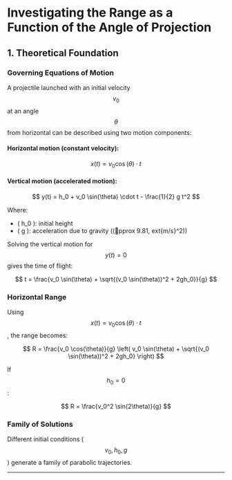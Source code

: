 # Investigating the Range as a Function of the Angle of Projection

## 1. Theoretical Foundation

### Governing Equations of Motion

A projectile launched with an initial velocity $$v_0$$ at an angle $$\theta$$ from horizontal can be described using two motion components:

#### Horizontal motion (constant velocity):

$$
  x(t) = v_0 \cos(\theta) \cdot t
$$

#### Vertical motion (accelerated motion):

$$
  y(t) = h_0 + v_0 \sin(\theta) \cdot t - \frac{1}{2} g t^2
$$

Where:  
- \( h_0 \): initial height  
- \( g \): acceleration due to gravity (\(pprox 9.81\, 	ext{m/s}^2\))

Solving the vertical motion for $$y(t) = 0$$ gives the time of flight:

$$
  t = \frac{v_0 \sin(\theta) + \sqrt{(v_0 \sin(\theta))^2 + 2gh_0}}{g}
$$

### Horizontal Range

Using $$x(t) = v_0 \cos(\theta) \cdot t$$, the range becomes:

$$
  R = \frac{v_0 \cos(\theta)}{g} \left( v_0 \sin(\theta) + \sqrt{(v_0 \sin(\theta))^2 + 2gh_0} \right)
$$

If $$h_0 = 0$$:

$$
  R = \frac{v_0^2 \sin(2\theta)}{g}
$$

### Family of Solutions

Different initial conditions ($$v_0, h_0, g$$) generate a family of parabolic trajectories.

---
